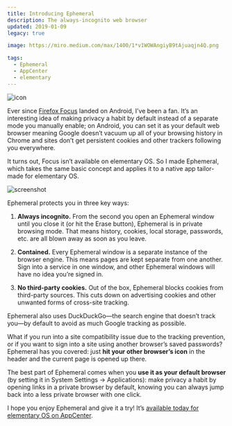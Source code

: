 ```yaml
---
title: Introducing Ephemeral
description: The always-incognito web browser
updated: 2019-01-09
legacy: true

image: https://miro.medium.com/max/1400/1*v1WOWAngiyB9tAjuaqjn4Q.png

tags:
  - Ephemeral
  - AppCenter
  - elementary
---
```


![icon](https://miro.medium.com/max/512/1*ngAOt2L66W0QUXBiHYsrnQ@2x.png)

Ever since [Firefox Focus](https://www.mozilla.org/en-US/firefox/mobile/#focus) landed on Android, I’ve been a fan. It’s an interesting idea of making privacy a habit by default instead of a separate mode you manually enable; on Android, you can set it as your default web browser meaning Google doesn’t vacuum up all of your browsing history in Chrome and sites don’t get persistent cookies and other trackers following you everywhere.

It turns out, Focus isn’t available on elementary OS. So I made Ephemeral, which takes the same basic concept and applies it to a native app tailor-made for elementary OS.

![screenshot](https://miro.medium.com/max/1400/1*UME2gxZpp6qgGE-hrXgcAQ@2x.png)

Ephemeral protects you in three key ways:

1. **Always incognito.** From the second you open an Ephemeral window until you close it (or hit the Erase button), Ephemeral is in private browsing mode. That means history, cookies, local storage, passwords, etc. are all blown away as soon as you leave.

2. **Contained.** Every Ephemeral window is a separate instance of the browser engine. This means pages are kept separate from one another. Sign into a service in one window, and other Ephemeral windows will have no idea you’re signed in.

3. **No third-party cookies.** Out of the box, Ephemeral blocks cookies from third-party sources. This cuts down on advertising cookies and other unwanted forms of cross-site tracking.

Ephemeral also uses DuckDuckGo—the search engine that doesn’t track you—by default to avoid as much Google tracking as possible.

What if you run into a site compatibility issue due to the tracking prevention, or if you want to sign into a site using another browser’s saved passwords? Ephemeral has you covered: just **hit your other browser’s icon** in the header and the current page is opened up there.

The best part of Ephemeral comes when you **use it as your default browser** (by setting it in System Settings → Applications): make privacy a habit by opening links in a private browser by default, knowing you can always jump back into a less private browser with one click.

I hope you enjoy Ephemeral and give it a try! It’s [available today for elementary OS on AppCenter](https://appcenter.elementary.io/com.github.cassidyjames.ephemeral).
